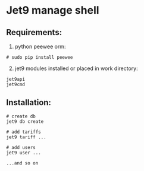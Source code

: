 Jet9 manage shell
=================

Requirements:
-------------

1. python peewee orm:
		
```
# sudo pip install peewee
```


	
2. jet9 modules installed or placed in work directory:

```
jet9api
jet9cmd
```



Installation:
-------------
	
    # create db
    jet9 db create
	
    # add tariffs
    jet9 tariff ...

    # add users
    jet9 user ...
    
    ...and so on
